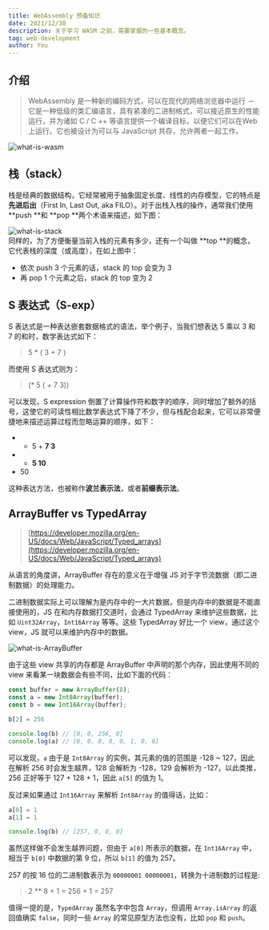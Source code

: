 ```yaml
---
title: WebAssembly 预备知识
date: 2021/12/30
description: 关于学习 WASM 之前，需要掌握的一些基本概念。
tag: web-development
author: You
---
```


## 介绍
> WebAssembly 是一种新的编码方式，可以在现代的网络浏览器中运行 － 它是一种低级的类汇编语言，具有紧凑的二进制格式，可以接近原生的性能运行，并为诸如 C / C ++ 等语言提供一个编译目标，以便它们可以在Web上运行。它也被设计为可以与 JavaScript 共存，允许两者一起工作。


![what-is-wasm](/images/wasm/img1.png)

## 栈（stack）
栈是经典的数据结构，它经常被用于抽象固定长度、线性的内存模型，它的特点是**先进后出**（First In, Last Out, aka FILO）。对于出栈入栈的操作，通常我们使用 **push **和 **pop **两个术语来描述，如下图：

![what-is-stack](/images/wasm/img2.png)<br />同样的，为了方便衡量当前入栈的元素有多少，还有一个叫做 **top **的概念，它代表栈的深度（或高度），在如上图中：

- 依次 push 3 个元素的话，stack 的 top 会变为 3
- 再 pop 1 个元素之后，stack 的 top 变为 2

## S 表达式（S-exp）
S 表达式是一种表达嵌套数据格式的语法，举个例子，当我们想表达 5 乘以 3 和 7 的和时，数学表达式如下：
> 5 * ( 3 + 7 )


而使用 S 表达式则为：
> (* 5 ( + 7 3))


可以发现，S expression 倒置了计算操作符和数字的顺序，同时增加了额外的括号，这使它的可读性相比数学表达式下降了不少，但与栈配合起来，它可以非常便捷地来描述运算过程而忽略运算的顺序，如下：

- * 5 + **7 3**
- * **5 10**
- 50

这种表达方法，也被称作**波兰表示法**，或者**前缀表示法**。

## ArrayBuffer vs TypedArray
> [https://developer.mozilla.org/en-US/docs/Web/JavaScript/Typed_arrays](https://developer.mozilla.org/en-US/docs/Web/JavaScript/Typed_arrays)


从语言的角度讲，ArrayBuffer 存在的意义在于增强 JS 对于字节流数据（即二进制数据）的处理能力。

二进制数据实际上可以理解为是内存中的一大片数据，但是内存中的数据是不能直接使用的，JS 在和内存数据打交道时，会通过 TypedArray 来维护这些数据，比如 `Uint32Array`，`Int16Array` 等等。这些 TypedArray 好比一个 view，通过这个 view，JS 就可以来维护内存中的数据。

![what-is-ArrayBuffer](/images/wasm/img3.png)

由于这些 view 共享的内存都是 ArrayBuffer 中声明的那个内存，因此使用不同的 view 来看某一块数据会有些不同，比如下面的代码：
```javascript
const buffer = new ArrayBuffer(8);
const a = new Int8Array(buffer);
const b = new Int16Array(buffer);

b[2] = 256

console.log(b) // [0, 0, 256, 0]
console.log(a) // [0, 0, 0, 0, 0, 1, 0, 0]
```
可以发现，`a` 由于是 `Int8Array` 的实例，其元素的值的范围是 -128 ~ 127，因此在解析 256 时会发生越界，128 会解析为 -128，129 会解析为 -127，以此类推，256 正好等于 127 + 128 + 1，因此 `a[5]` 的值为 1。

反过来如果通过 `Int16Array` 来解析 `Int8Array` 的值得话，比如：
```javascript
a[0] = 1
a[1] = 1

console.log(b) // [257, 0, 0, 0]
```
虽然这样做不会发生越界问题，但由于 `a[0]` 所表示的数据，在 `Int16Array` 中，相当于 `b[0]` 中数据的第 9 位，所以 `b[1]` 的值为 257。

257 的按 16 位的二进制数表示为 `00000001 00000001`，转换为十进制数的过程是:
> 2 ** 8 + 1 = 256 + 1 = 257


值得一提的是，`TypedArray` 虽然名字中包含 `Array`，但调用 `Array.isArray` 的返回值确实 `false`，同时一些 `Array` 的常见原型方法也没有，比如 `pop` 和 `push`。


